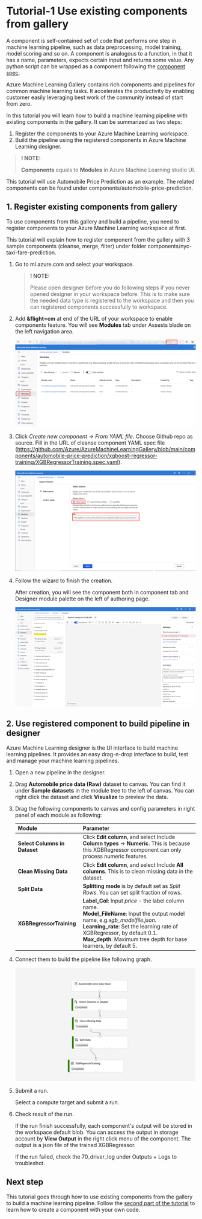 # Tutorial-1 Use existing components from gallery

A component is self-contained set of code that performs one step in machine learning pipeline, such as data preprocessing, model training, model scoring and so on. A component is analogous to a function, in that it has a name, parameters, expects certain input and returns some value. Any python script can be wrapped as a component following the [component spec](component-spec-definition.md).

Azure Machine Learning Gallery contains rich components and pipelines for common machine learning tasks. It accelerates the productivity by enabling customer easily leveraging best work of the community instead of start from zero. 

In this tutorial you will learn how to build a machine learning pipeline with existing components in the gallery. It can be summarized as two steps:
 1. Register the components to your Azure Machine Learning workspace.
 2. Build the pipeline using the registered components in Azure Machine Learning designer.

> **! NOTE:**  
>
> **Components** equals to **Modules** in Azure Machine Learning studio UI.

This tutorial will use Automobile Price Prediction as an example. The related components can be found under components/automobile-price-prediction.


## 1. Register existing components from gallery

To use components from this gallery and build a pipeline, you need to register components to your Azure Machine Learning workspace at first.

This tutorial will explain how to register component from the gallery with 3 sample components (cleanse, merge, filter) under folder components/nyc-taxi-fare-prediction.

1. Go to ml.azure.com and select your workspace.

    > **! NOTE:**  
    >
    > Please open designer before you do following steps if you never opened designer in your workspace before. This is to make sure the needed data type is registered to the workspace and then you can registered components successfully to workspace.  

1. Add **&flight=cm** at end of the URL of your workspace to enable components feature. You will see **Modules** tab under Assests blade on the left navigation area. 

    ![create-component](./media/aml-studio-flight.PNG)
    
1. Click *Create new component -> From YAML file*. Choose Github repo as source. Fill in the URL of cleanse component YAML spec file (https://github.com/Azure/AzureMachineLearningGallery/blob/main/components/automobile-price-prediction/xgboost-regressor-training/XGBRegressorTraining.spec.yaml).

    ![create-component](./media/create-component.PNG)
    

1. Follow the wizard to finish the creation. 
    
    After creation, you will see the component both in component tab and Designer module palette on the left of authoring page. 

    ![registered-component](./media/module-tree.PNG)


## 2. Use registered component to build pipeline in designer

Azure Machine Learning designer is the UI interface to build machine learning pipelines. It provides an easy drag-n-drop interface to build, test and manage your machine learning pipelines. 

1. Open a new pipeline in the designer.

1. Drag **Automobile price data (Raw)** dataset to canvas. You can find it under **Sample datasets** in the module tree to the left of canvas. You can right click the dataset and click **Visualize** to preview the data.

1. Drag the following components to canvas and config parameters in right panel of each module as following:

    |Module|Parameter|
    |---|---|
    |**Select Columns in Dataset**| Click **Edit column**, and select Include **Column types** -> **Numeric**. This is because this XGBRegressor component can only process numeric features.
    |**Clean Missing Data**| Click **Edit column**, and select Include **All columns**. This is to clean missing data in the dataset.
    |**Split Data**| **Splitting mode** is by default set as *Split Rows*. You can set split fraction of rows.
    |**XGBRegressorTraining**| **Label_Col**: Input *price* - the label column name.</br> **Model_FileName**: Input the output model name, e.g.*xgb_modelfile.json*.</br> **Learning_rate**: Set the learning rate of XGBRegressor, by default 0.1. </br> **Max_depth**: Maximum tree depth for base learners, by default 5.


1. Connect them to build the pipeline like following graph. 

    ![tutorial1-pipeline](./media/tutorial1-pipeline.PNG)

1. Submit a run.
    
    Select a compute target and submit a run. 

1. Check result of the run.
    
    If the run finish successfully, each component's output will be stored in the workspace default blob. 
    You can access the output in storage account by **View Output** in the right click menu of the component. The output is a json file of the trained XGBRegressor.

    If the run failed, check the 70_driver_log under Outputs + Logs to troubleshot. 
  




## Next step
This tutorial goes through how to use existing components from the gallery to build a machine learning pipeline. Follow the [second part of the tutorial](./tutorial2-create-your-component.md) to learn how to create a component with your own code. 

